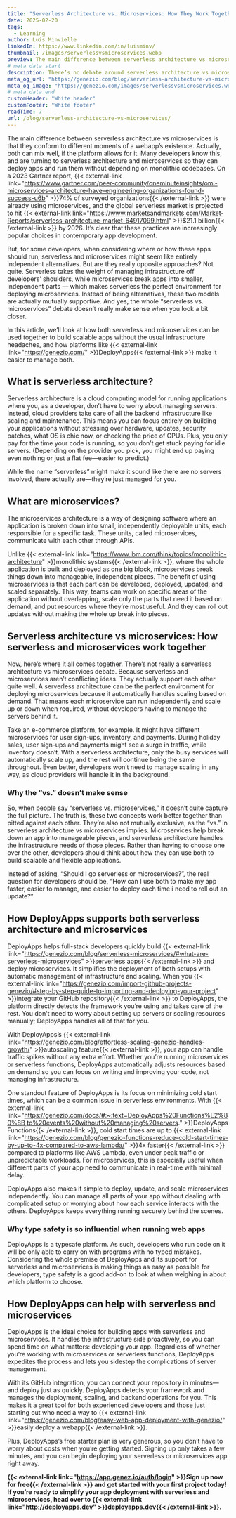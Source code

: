 ```yaml
---
title: "Serverless Architecture vs. Microservices: How They Work Together"
date: 2025-02-20
tags:
  - Learning
author: Luis Minvielle
linkedIn: https://www.linkedin.com/in/luisminv/
thumbnail: /images/serverlessvsmicroservices.webp
preview: The main difference between serverless architecture vs microservices is that they conform to different moments of a webapp’s existence. Actually, both can mix well, if the platform allows for it.
# meta data start
description: There’s no debate around serverless architecture vs microservices, because some platforms allow developers to handle both at the same time.
meta_og_url: "https://genezio.com/blog/serverless-architecture-vs-microservices/"
meta_og_image: "https://genezio.com/images/serverlessvsmicroservices.webp"
# meta data end
customHeader: "White header"
customFooter: "White footer"
readTime: 7
url: /blog/serverless-architecture-vs-microservices/
---
```


The main difference between serverless architecture vs microservices is that they conform to different moments of a webapp’s existence. Actually, both can mix well, if the platform allows for it. Many developers know this, and are turning to serverless architecture and microservices so they can deploy apps and run them without depending on monolithic codebases. On a 2023 Gartner report, {{< external-link link="https://www.gartner.com/peer-community/oneminuteinsights/omi-microservices-architecture-have-engineering-organizations-found-success-u6b" >}}74% of surveyed organizations{{< /external-link >}} were already using microservices, and the global serverless market is projected to hit {{< external-link link="https://www.marketsandmarkets.com/Market-Reports/serverless-architecture-market-64917099.html" >}}$21.1 billion{{< /external-link >}} by 2026. It’s clear that these practices are increasingly popular choices in contemporary app development.

But, for some developers, when considering where or how these apps should run, serverless and microservices might seem like entirely independent alternatives. But are they really opposite approaches? Not quite. Serverless takes the weight of managing infrastructure off developers’ shoulders, while microservices break apps into smaller, independent parts — which makes serverless the perfect environment for deploying microservices. Instead of being alternatives, these two models are actually mutually supportive. And yes, the whole “serverless vs. microservices” debate doesn’t really make sense when you look a bit closer.

In this article, we’ll look at how both serverless and microservices can be used together to build scalable apps without the usual infrastructure headaches, and how platforms like {{< external-link link="https://genezio.com/" >}}DeployApps{{< /external-link >}} make it easier to manage both.

## What is serverless architecture?

Serverless architecture is a cloud computing model for running applications where you, as a developer, don’t have to worry about managing servers. Instead, cloud providers take care of all the backend infrastructure like scaling and maintenance. This means you can focus entirely on building your applications without stressing over hardware, updates, security patches, what OS is chic now, or checking the price of GPUs. Plus, you only pay for the time your code is running, so you don’t get stuck paying for idle servers. (Depending on the provider you pick, you might end up paying even nothing or just a flat fee—easier to predict.)

While the name “serverless” might make it sound like there are no servers involved, there actually are—they’re just managed for you.

## What are microservices?

The microservices architecture is a way of designing software where an application is broken down into small, independently deployable units, each responsible for a specific task. These units, called microservices, communicate with each other through APIs.

Unlike {{< external-link link="https://www.ibm.com/think/topics/monolithic-architecture" >}}monolithic systems{{< /external-link >}}, where the whole application is built and deployed as one big block, microservices break things down into manageable, independent pieces. The benefit of using microservices is that each part can be developed, deployed, updated, and scaled separately. This way, teams can work on specific areas of the application without overlapping, scale only the parts that need it based on demand, and put resources where they’re most useful. And they can roll out updates without making the whole up break into pieces.

## Serverless architecture vs microservices: How serverless and microservices work together

Now, here’s where it all comes together. There’s not really a serverless architecture vs microservices debate. Because serverless and microservices aren’t conflicting ideas. They actually support each other quite well. A serverless architecture can be the perfect environment for deploying microservices because it automatically handles scaling based on demand. That means each microservice can run independently and scale up or down when required, without developers having to manage the servers behind it.

Take an e-commerce platform, for example. It might have different microservices for user sign-ups, inventory, and payments. During holiday sales, user sign-ups and payments might see a surge in traffic, while inventory doesn’t. With a serverless architecture, only the busy services will automatically scale up, and the rest will continue being the same throughout. Even better, developers won’t need to manage scaling in any way, as cloud providers will handle it in the background.

### Why the “vs.” doesn’t make sense

So, when people say “serverless vs. microservices,” it doesn’t quite capture the full picture. The truth is, these two concepts work better together than pitted against each other. They’re also not mutually exclusive, as the “vs.” in serverless architecture vs microservices implies. Microservices help break down an app into manageable pieces, and serverless architecture handles the infrastructure needs of those pieces. Rather than having to choose one over the other, developers should think about how they can use both to build scalable and flexible applications.

Instead of asking, “Should I go serverless or microservices?”, the real question for developers should be, “How can I use both to make my app faster, easier to manage, and easier to deploy each time i need to roll out an update?”

## How DeployApps supports both serverless architecture and microservices

DeployApps helps full-stack developers quickly build {{< external-link link="https://genezio.com/blog/serverless-microservices/#what-are-serverless-microservices" >}}serverless apps{{< /external-link >}} and deploy microservices. It simplifies the deployment of both setups with automatic management of infrastructure and scaling. When you {{< external-link link="https://genezio.com/import-github-projects-genezio/#step-by-step-guide-to-importing-and-deploying-your-project" >}}integrate your GitHub repository{{< /external-link >}} to DeployApps, the platform directly detects the framework you’re using and takes care of the rest. You don't need to worry about setting up servers or scaling resources manually; DeployApps handles all of that for you.

With DeployApps’s {{< external-link link="https://genezio.com/blog/effortless-scaling-genezio-handles-growth/" >}}autoscaling feature{{< /external-link >}}, your app can handle traffic spikes without any extra effort. Whether you’re running microservices or serverless functions, DeployApps automatically adjusts resources based on demand so you can focus on writing and improving your code, not managing infrastructure.

One standout feature of DeployApps is its focus on minimizing cold start times, which can be a common issue in serverless environments. With {{< external-link link="https://genezio.com/docs/#:~:text=DeployApps%20Functions%E2%80%8B,to%20events%20without%20managing%20servers." >}}DeployApps Functions{{< /external-link >}}, cold start times are up to {{< external-link link="https://genezio.com/blog/genezio-functions-reduce-cold-start-times-by-up-to-4x-compared-to-aws-lambda/" >}}4x faster{{< /external-link >}} compared to platforms like AWS Lambda, even under peak traffic or unpredictable workloads. For microservices, this is especially useful when different parts of your app need to communicate in real-time with minimal delay.

DeployApps also makes it simple to deploy, update, and scale microservices independently. You can manage all parts of your app without dealing with complicated setup or worrying about how each service interacts with the others. DeployApps keeps everything running securely behind the scenes.

### Why type safety is so influential when running web apps

DeployApps is a typesafe platform. As such, developers who run code on it will be only able to carry on with programs with no typed mistakes. Considering the whole premise of DeployApps and its support for serverless and microservices is making things as easy as possible for developers, type safety is a good add-on to look at when weighing in about which platform to choose.

## How DeployApps can help with serverless and microservices

DeployApps is the ideal choice for building apps with serverless and microservices. It handles the infrastructure side proactively, so you can spend time on what matters: developing your app. Regardless of whether you’re working with microservices or serverless functions, DeployApps expedites the process and lets you sidestep the complications of server management.

With its GitHub integration, you can connect your repository in minutes—and deploy just as quickly. DeployApps detects your framework and manages the deployment, scaling, and backend operations for you. This makes it a great tool for both experienced developers and those just starting out who need a way to {{< external-link link="https://genezio.com/blog/easy-web-app-deployment-with-genezio/" >}}easily deploy a webapp{{< /external-link >}}.

Plus, DeployApps’s free starter plan is very generous, so you don’t have to worry about costs when you’re getting started. Signing up only takes a few minutes, and you can begin deploying your serverless or microservices app right away.

**{{< external-link link="https://app.genez.io/auth/login" >}}Sign up now for free{{< /external-link >}} and get started with your first project today! If you’re ready to simplify your app deployment with serverless and microservices, head over to {{< external-link link="http://deployapps.dev" >}}deployapps.dev{{< /external-link >}}.**
